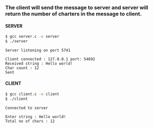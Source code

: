 ### The client will send the message to server and server will return the number of charters in the message to client.

#### SERVER
```bash
$ gcc server.c -o server
$ ./server
```

```console
Server listening on port 5741

Client connected : 127.0.0.1 port: 54692
Received string : Hello world!
Char count : 12
Sent
```

#### CLIENT
```bash
$ gcc client.c -o client
$ ./client
```

```console
Connected to server

Enter string : Hello world!
Total no of chars : 12
```